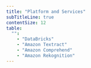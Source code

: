 ```yaml
---
title: "Platform and Services"
subTitleLine: true
contentSize: 12
table:
  "":
    - "DataBricks"
    - "Amazon Textract"
    - "Amazon Comprehend"
    - "Amazon Rekognition"
---
```

